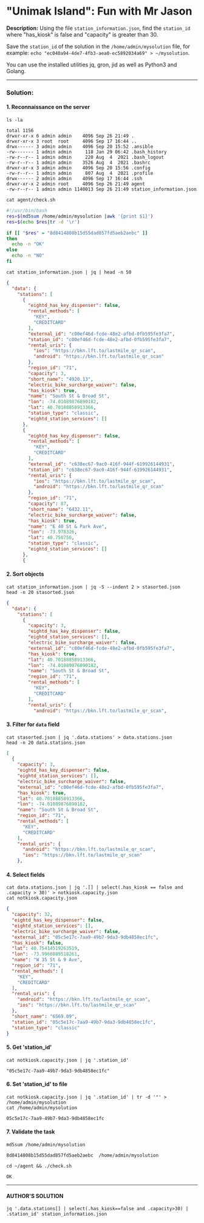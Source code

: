 # "Unimak Island": Fun with Mr Jason

**Description:** Using the file `station_information.json`, find the `station_id` where "has_kiosk" is false and "capacity" is greater than 30.  

Save the `station_id` of the solution in the `/home/admin/mysolution` file, for example: `echo "ec040a94-4de7-4fb3-aea0-ec5892034a69" > ~/mysolution`.  

You can use the installed utilities jq, gron, jid as well as Python3 and Golang.  


---

### Solution:
#### 1. Reconnaissance on the server
`ls -la`  
```console
total 1156
drwxr-xr-x 6 admin admin    4096 Sep 26 21:49 .
drwxr-xr-x 3 root  root     4096 Sep 17 16:44 ..
drwx------ 3 admin admin    4096 Sep 20 15:52 .ansible
-rw------- 1 admin admin     118 Jan 29 06:42 .bash_history
-rw-r--r-- 1 admin admin     220 Aug  4  2021 .bash_logout
-rw-r--r-- 1 admin admin    3526 Aug  4  2021 .bashrc
drwxr-xr-x 3 admin admin    4096 Sep 20 15:56 .config
-rw-r--r-- 1 admin admin     807 Aug  4  2021 .profile
drwx------ 2 admin admin    4096 Sep 17 16:44 .ssh
drwxr-xr-x 2 admin root     4096 Sep 26 21:49 agent
-rw-r--r-- 1 admin admin 1140013 Sep 26 21:49 station_information.json
```

`cat agent/check.sh `  
```bash
#!/usr/bin/bash
res=$(md5sum /home/admin/mysolution |awk '{print $1}')
res=$(echo $res|tr -d '\r')

if [[ "$res" = "8d8414808b15d55dad857fd5aeb2aebc" ]]
then
  echo -n "OK"
else
  echo -n "NO"
fi
```

`cat station_information.json | jq | head -n 50`  
```json
{
  "data": {
    "stations": [
      {
        "eightd_has_key_dispenser": false,
        "rental_methods": [
          "KEY",
          "CREDITCARD"
        ],
        "external_id": "c00ef46d-fcde-48e2-afbd-0fb595fe3fa7",
        "station_id": "c00ef46d-fcde-48e2-afbd-0fb595fe3fa7",
        "rental_uris": {
          "ios": "https://bkn.lft.to/lastmile_qr_scan",
          "android": "https://bkn.lft.to/lastmile_qr_scan"
        },
        "region_id": "71",
        "capacity": 3,
        "short_name": "4920.13",
        "electric_bike_surcharge_waiver": false,
        "has_kiosk": true,
        "name": "South St & Broad St",
        "lon": -74.01089876890182,
        "lat": 40.70188858913366,
        "station_type": "classic",
        "eightd_station_services": []
      },
      {
        "eightd_has_key_dispenser": false,
        "rental_methods": [
          "KEY",
          "CREDITCARD"
        ],
        "external_id": "c638ec67-9ac0-416f-944f-619926144931",
        "station_id": "c638ec67-9ac0-416f-944f-619926144931",
        "rental_uris": {
          "ios": "https://bkn.lft.to/lastmile_qr_scan",
          "android": "https://bkn.lft.to/lastmile_qr_scan"
        },
        "region_id": "71",
        "capacity": 87,
        "short_name": "6432.11",
        "electric_bike_surcharge_waiver": false,
        "has_kiosk": true,
        "name": "E 40 St & Park Ave",
        "lon": -73.978326,
        "lat": 40.750756,
        "station_type": "classic",
        "eightd_station_services": []
      },
      {
```


#### 2. Sort objects
`cat station_information.json | jq -S --indent 2 > stasorted.json`  
`head -n 20 stasorted.json`  
```json
{
  "data": {
    "stations": [
      {
        "capacity": 3,
        "eightd_has_key_dispenser": false,
        "eightd_station_services": [],
        "electric_bike_surcharge_waiver": false,
        "external_id": "c00ef46d-fcde-48e2-afbd-0fb595fe3fa7",
        "has_kiosk": true,
        "lat": 40.70188858913366,
        "lon": -74.01089876890182,
        "name": "South St & Broad St",
        "region_id": "71",
        "rental_methods": [
          "KEY",
          "CREDITCARD"
        ],
        "rental_uris": {
          "android": "https://bkn.lft.to/lastmile_qr_scan",
```


#### 3. Filter for `data` field
`cat stasorted.json | jq '.data.stations' > data.stations.json`  
`head -n 20 data.stations.json`  
```json
[
  {
    "capacity": 3,
    "eightd_has_key_dispenser": false,
    "eightd_station_services": [],
    "electric_bike_surcharge_waiver": false,
    "external_id": "c00ef46d-fcde-48e2-afbd-0fb595fe3fa7",
    "has_kiosk": true,
    "lat": 40.70188858913366,
    "lon": -74.01089876890182,
    "name": "South St & Broad St",
    "region_id": "71",
    "rental_methods": [
      "KEY",
      "CREDITCARD"
    ],
    "rental_uris": {
      "android": "https://bkn.lft.to/lastmile_qr_scan",
      "ios": "https://bkn.lft.to/lastmile_qr_scan"
    },
```


#### 4. Select fields
`cat data.stations.json | jq '.[] | select(.has_kiosk == false and .capacity > 30)' > notkiosk.capacity.json`  
`cat notkiosk.capacity.json`  
```json
{
  "capacity": 32,
  "eightd_has_key_dispenser": false,
  "eightd_station_services": [],
  "electric_bike_surcharge_waiver": false,
  "external_id": "05c5e17c-7aa9-49b7-9da3-9db4858ec1fc",
  "has_kiosk": false,
  "lat": 40.75414519263519,
  "lon": -73.9960889518261,
  "name": "W 35 St & 9 Ave",
  "region_id": "71",
  "rental_methods": [
    "KEY",
    "CREDITCARD"
  ],
  "rental_uris": {
    "android": "https://bkn.lft.to/lastmile_qr_scan",
    "ios": "https://bkn.lft.to/lastmile_qr_scan"
  },
  "short_name": "6569.09",
  "station_id": "05c5e17c-7aa9-49b7-9da3-9db4858ec1fc",
  "station_type": "classic"
}
```


#### 5. Get 'station_id'
`cat notkiosk.capacity.json | jq '.station_id'`  
```console
"05c5e17c-7aa9-49b7-9da3-9db4858ec1fc"
```


#### 6. Set 'station_id' to file
`cat notkiosk.capacity.json | jq '.station_id' | tr -d '"' > /home/admin/mysolution`  
`cat /home/admin/mysolution`  
```console
05c5e17c-7aa9-49b7-9da3-9db4858ec1fc
```


#### 7. Validate the task
`md5sum /home/admin/mysolution`  
```console
8d8414808b15d55dad857fd5aeb2aebc  /home/admin/mysolution
```

`cd ~/agent && ./check.sh`  
```console
OK
```


---

#### AUTHOR'S SOLUTION
`jq '.data.stations[] | select(.has_kiosk==false and .capacity>30) | .station_id' station_information.json`  
